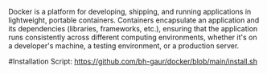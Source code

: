 Docker is a platform for developing, shipping, and running applications in lightweight, portable containers. Containers encapsulate an application and its dependencies (libraries, frameworks, etc.), ensuring that the application runs consistently across different computing environments, whether it's on a developer's machine, a testing environment, or a production server.

#Installation Script:
https://github.com/bh-gaur/docker/blob/main/install.sh
